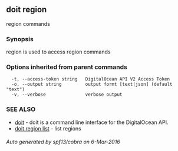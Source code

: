 ## doit region

region commands

### Synopsis


region is used to access region commands

### Options inherited from parent commands

```
  -t, --access-token string   DigitalOcean API V2 Access Token
  -o, --output string         output formt [text|json] (default "text")
  -v, --verbose               verbose output
```

### SEE ALSO
* [doit](doit.md)	 - doit is a command line interface for the DigitalOcean API.
* [doit region list](doit_region_list.md)	 - list regions

###### Auto generated by spf13/cobra on 6-Mar-2016
